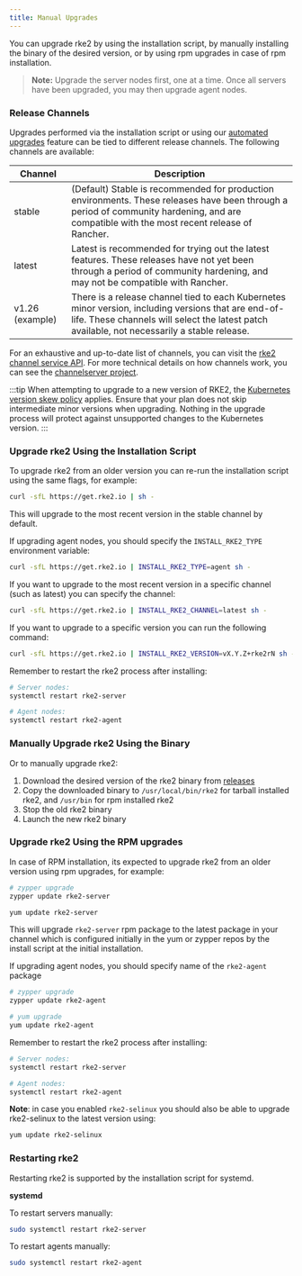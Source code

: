 ```yaml
---
title: Manual Upgrades
---
```



You can upgrade rke2 by using the installation script, by manually installing the binary of the desired version, or by using rpm upgrades in case of rpm installation.

>**Note:** Upgrade the server nodes first, one at a time. Once all servers have been upgraded, you may then upgrade agent nodes.

### Release Channels

Upgrades performed via the installation script or using our [automated upgrades](automated_upgrade.md) feature can be tied to different release channels. The following channels are available:

| Channel         |   Description  |
|-----------------|---------|
| stable          | (Default) Stable is recommended for production environments. These releases have been through a period of community hardening, and are compatible with the most recent release of Rancher. |
| latest          | Latest is recommended for trying out the latest features.  These releases have not yet been through a period of community hardening, and may not be compatible with Rancher. |
| v1.26 (example) | There is a release channel tied to each Kubernetes minor version, including versions that are end-of-life. These channels will select the latest patch available, not necessarily a stable release. |

For an exhaustive and up-to-date list of channels, you can visit the [rke2 channel service API](https://update.rke2.io/v1-release/channels). For more technical details on how channels work, you can see the [channelserver project](https://github.com/rancher/channelserver).

:::tip
When attempting to upgrade to a new version of RKE2, the [Kubernetes version skew policy](https://kubernetes.io/docs/setup/release/version-skew-policy/) applies. Ensure that your plan does not skip intermediate minor versions when upgrading. Nothing in the upgrade process will protect against unsupported changes to the Kubernetes version.
:::


### Upgrade rke2 Using the Installation Script

To upgrade rke2 from an older version you can re-run the installation script using the same flags, for example:

```sh
curl -sfL https://get.rke2.io | sh -
```
This will upgrade to the most recent version in the stable channel by default.

If upgrading agent nodes, you should specify the `INSTALL_RKE2_TYPE` environment variable:
```sh
curl -sfL https://get.rke2.io | INSTALL_RKE2_TYPE=agent sh -
```

If you want to upgrade to the most recent version in a specific channel (such as latest) you can specify the channel:
```sh
curl -sfL https://get.rke2.io | INSTALL_RKE2_CHANNEL=latest sh -
```

If you want to upgrade to a specific version you can run the following command:

```sh
curl -sfL https://get.rke2.io | INSTALL_RKE2_VERSION=vX.Y.Z+rke2rN sh -
```

Remember to restart the rke2 process after installing:

```sh
# Server nodes:
systemctl restart rke2-server

# Agent nodes:
systemctl restart rke2-agent
```

### Manually Upgrade rke2 Using the Binary

Or to manually upgrade rke2:

1. Download the desired version of the rke2 binary from [releases](https://github.com/rancher/rke2/releases)
2. Copy the downloaded binary to `/usr/local/bin/rke2` for tarball installed rke2, and `/usr/bin` for rpm installed rke2
3. Stop the old rke2 binary
4. Launch the new rke2 binary

### Upgrade rke2 Using the RPM upgrades

In case of RPM installation, its expected to upgrade rke2 from an older version using rpm upgrades, for example:

```sh
# zypper upgrade
zypper update rke2-server
```

```sh
yum update rke2-server
```
This will upgrade `rke2-server` rpm package to the latest package in your channel which is configured initially in the yum or zypper repos by the install script at the initial installation.

If upgrading agent nodes, you should specify name of the `rke2-agent` package

```sh
# zypper upgrade
zypper update rke2-agent
```

```sh
# yum upgrade
yum update rke2-agent
```

Remember to restart the rke2 process after installing:

```sh
# Server nodes:
systemctl restart rke2-server

# Agent nodes:
systemctl restart rke2-agent
```

**Note**: in case you enabled `rke2-selinux` you should also be able to upgrade rke2-selinux to the latest version using:

```sh
yum update rke2-selinux
```

### Restarting rke2

Restarting rke2 is supported by the installation script for systemd.

**systemd**

To restart servers manually:
```sh
sudo systemctl restart rke2-server
```

To restart agents manually:
```sh
sudo systemctl restart rke2-agent
```
